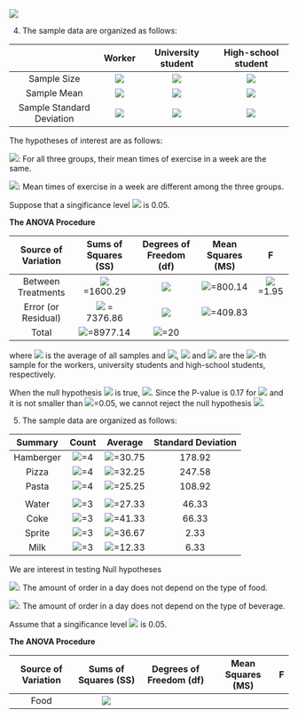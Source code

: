 <img src="https://latex.codecogs.com/svg.latex?a+b_i"/>

4. The sample data are organized as follows:


|   | Worker | University student         |  High-school student |
| :------------: | :-----------: | :-------------------: | :-------------------: |
| Sample Size     | <img src="https://latex.codecogs.com/svg.latex?n_w=7"/>          | <img src="https://latex.codecogs.com/svg.latex?n_u=7"/>  | <img src="https://latex.codecogs.com/svg.latex?n_h=7"/>  |
| Sample Mean    | <img src="https://latex.codecogs.com/svg.latex?\bar{x}_w=37.57"/>     | <img src="https://latex.codecogs.com/svg.latex?\bar{x}_u=41.43"/> | <img src="https://latex.codecogs.com/svg.latex?\bar{x}_h=57.71"/> |
| Sample Standard Deviation    | <img src="https://latex.codecogs.com/svg.latex?{s_w}=13.59"/>     | <img src="https://latex.codecogs.com/svg.latex?{s_u}=25.77"/> | <img src="https://latex.codecogs.com/svg.latex?{s_h}=19.51"/> |


The hypotheses of interest are as follows:

<img src="https://latex.codecogs.com/svg.latex?H_0"/>: For all three groups, their mean times of exercise in a week are the same.

<img src="https://latex.codecogs.com/svg.latex?H_1"/>: Mean times of exercise in a week are different among the three groups.

Suppose that a singificance level <img src="https://latex.codecogs.com/svg.latex?\alpha"/>  is 0.05.

**The ANOVA Procedure**

| Source of Variation  | Sums of Squares (SS) | Degrees of Freedom (df)         |  Mean Squares (MS) | F |
| :------------: | :-----------: | :-------------------: | :-------------------: | :-------------------: |
| Between Treatments     | <img src="https://latex.codecogs.com/svg.latex?SSTR=n_{w}(\bar{x}_w-\bar{x})^2+n_{u}(\bar{x}_u-\bar{x})^2+n_{h}(\bar{x}_h-\bar{x})^2"/>  =1600.29       | <img src="https://latex.codecogs.com/svg.latex?k-1=2"/> |  <img src="https://latex.codecogs.com/svg.latex?MSTR=SSTR/(k-1)"/>=800.14 | <img src="https://latex.codecogs.com/svg.latex?F=MSTR/MSE"/>=1.95
| Error (or Residual)    | <img src="https://latex.codecogs.com/svg.latex?SSE=\sum_{j=1}^{n_w}(x_{wj}-\bar{x}_w)^2+\sum_{j=1}^{n_u}(x_{uj}-\bar{x}_u)^2+\sum_{j=1}^{n_h}(x_{hj}-\bar{x}_h)^2"/> = 7376.86   | <img src="https://latex.codecogs.com/svg.latex?nk-k"/> | <img src="https://latex.codecogs.com/svg.latex?MSE=SSE/(nk-k)"/>=409.83 |
| Total     | <img src="https://latex.codecogs.com/svg.latex?SST=SSRT+SSE"/>=8977.14  | <img src="https://latex.codecogs.com/svg.latex?nk-1"/>=20 |  |

where <img src="https://latex.codecogs.com/svg.latex?\bar{x}"/> is the average of all samples and
<img src="https://latex.codecogs.com/svg.latex?x_{wj}"/>, <img src="https://latex.codecogs.com/svg.latex?x_{uj}"/> and <img src="https://latex.codecogs.com/svg.latex?x_{hj}"/> are the <img src="https://latex.codecogs.com/svg.latex?{j}"/>-th sample for the workers, university students and high-school students, respectively.

When the null hypothesis <img src="https://latex.codecogs.com/svg.latex?H_0"/> is true, <img src="https://latex.codecogs.com/svg.latex?X=MSTR/MSE{\sim}F[k-1,nk-k]=F[2,18]"/>. Since the P-value is 0.17 for <img src="https://latex.codecogs.com/svg.latex?F=1.95"/> and it is not smaller than <img src="https://latex.codecogs.com/svg.latex?\alpha"/>=0.05, we cannot reject the null hypothesis <img src="https://latex.codecogs.com/svg.latex?H_0"/>.




5. The sample data are organized as follows:


| Summary  | Count | Average | Standard Deviation |
| :------------: | :-----------: | :-------------------: | :-------------------: | 
| Hamberger     | <img src="https://latex.codecogs.com/svg.latex?n_{h}"/>=4 | <img src="https://latex.codecogs.com/svg.latex?\bar{x}_h"/>=30.75  | 178.92 |
| Pizza | <img src="https://latex.codecogs.com/svg.latex?n_{pi}"/>=4 | <img src="https://latex.codecogs.com/svg.latex?\bar{x}_{pi}"/>=32.25 | 247.58 |
| Pasta | <img src="https://latex.codecogs.com/svg.latex?n_{pa}"/>=4 | <img src="https://latex.codecogs.com/svg.latex?\bar{x}_{pa}"/>=25.25 | 108.92 |
| | | |
| Water | <img src="https://latex.codecogs.com/svg.latex?n_w"/>=3 | <img src="https://latex.codecogs.com/svg.latex?\bar{x}_w"/>=27.33 | 46.33|
| Coke  | <img src="https://latex.codecogs.com/svg.latex?n_c"/>=3 | <img src="https://latex.codecogs.com/svg.latex?\bar{x}_c"/>=41.33 | 66.33|
| Sprite | <img src="https://latex.codecogs.com/svg.latex?n_s"/>=3 | <img src="https://latex.codecogs.com/svg.latex?\bar{x}_s"/>=36.67 | 2.33|
| Milk | <img src="https://latex.codecogs.com/svg.latex?n_m"/>=3 | <img src="https://latex.codecogs.com/svg.latex?\bar{x}_m"/>=12.33 | 6.33|


We are interest in testing Null hypotheses

<img src="https://latex.codecogs.com/svg.latex?H_{0F}"/>: The amount of order in a day does not depend on the type of food.

<img src="https://latex.codecogs.com/svg.latex?H_{0B}"/>: The amount of order in a day does not depend on the type of beverage.

Assume that a singificance level <img src="https://latex.codecogs.com/svg.latex?\alpha"/>  is 0.05.

**The ANOVA Procedure**

| Source of Variation  | Sums of Squares (SS) | Degrees of Freedom (df)         |  Mean Squares (MS) | F |
| :------------: | :-----------: | :-------------------: | :-------------------: | :-------------------: |
| Food | <img src="https://latex.codecogs.com/svg.latex?SS_{f}="/>
